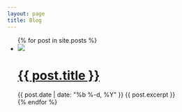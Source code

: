 ```yaml
---
layout: page
title: Blog
---
```

<div>
  <ul class="blog-list">
    {% for post in site.posts %}
      <li>
        <img src="{{ post.featured-image }}">
        <div>
            <a href="{{ post.url }}"><h1>{{ post.title }}</h1></a>
            <span>{{ post.date | date: "%b %-d, %Y" }}</span>
            <span>{{ post.excerpt }}</span>
        </div>
      </li>
    {% endfor %}
  </ul>
</div>